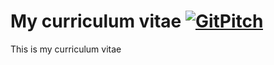 # My curriculum vitae [![GitPitch](https://gitpitch.com/assets/badge.svg)](https://gitpitch.com/arcestia/presentation/CV?grs=github&t=white)
This is my curriculum vitae
